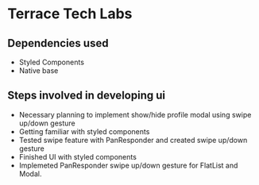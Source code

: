 # Terrace Tech Labs

## Dependencies used
- Styled Components 
- Native base


## Steps involved in developing ui
- Necessary planning to implement show/hide profile modal using swipe up/down gesture
- Getting familiar with styled components
- Tested swipe feature with PanResponder and created swipe up/down gesture
- Finished UI with styled components 
- Implemeted PanResponder swipe up/down gesture for FlatList and Modal.
